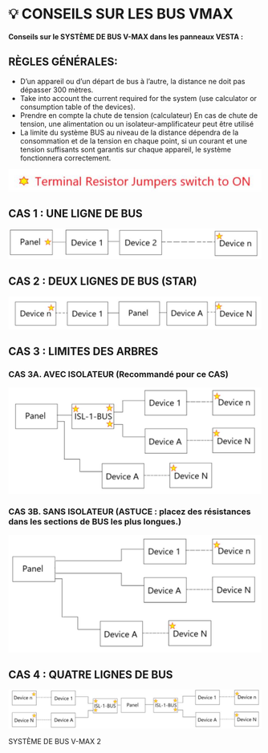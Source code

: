 # 💡 CONSEILS SUR LES BUS VMAX

**Conseils sur le SYSTÈME DE BUS V-MAX dans les panneaux VESTA :**

## **RÈGLES GÉNÉRALES:**

-   D’un appareil ou d’un départ de bus à l’autre, la distance ne doit pas dépasser 300 mètres.
-   Take into account the current required for the system (use calculator or consumption table of the devices).
-   Prendre en compte la chute de tension (calculateur) En cas de chute de tension, une alimentation ou un isolateur-amplificateur peut être utilisé
-   La limite du système BUS au niveau de la distance dépendra de la consommation et de la tension en chaque point, si un courant et une tension suffisants sont garantis sur chaque appareil, le système fonctionnera correctement.

![](<.gitbook/assets/4 (70).jpeg>)

## **CAS 1 : UNE LIGNE DE BUS**

![](<.gitbook/assets/5 (48).jpeg>)

## **CAS 2 : DEUX LIGNES DE BUS (STAR)**

![](<.gitbook/assets/6 (53).jpeg>)

## **CAS 3 : LIMITES DES ARBRES**

### **CAS 3A. AVEC ISOLATEUR (Recommandé pour ce CAS)**

![](<.gitbook/assets/7 (55).jpeg>)

### **CAS 3B. SANS ISOLATEUR (ASTUCE : placez des résistances dans les sections de BUS les plus longues.)**

![](<.gitbook/assets/8 (50).jpeg>)

## **CAS 4 : QUATRE LIGNES DE BUS**

![](<.gitbook/assets/9 (40).jpeg>)

SYSTÈME DE BUS V-MAX 2
